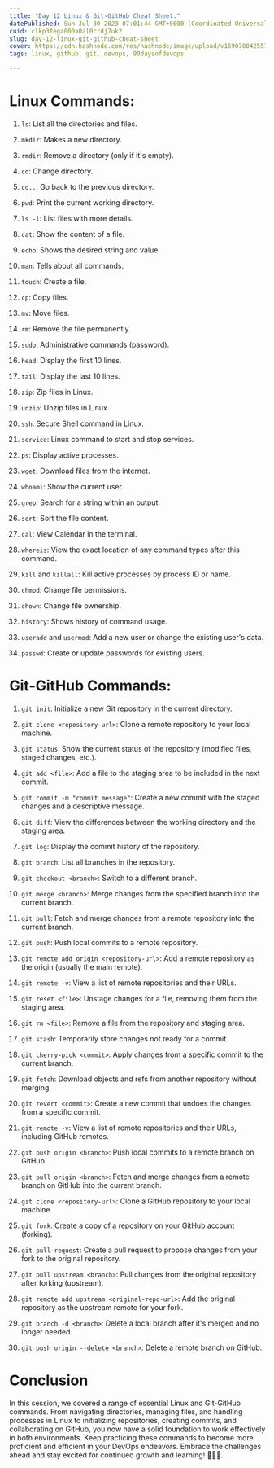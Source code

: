 ```yaml
---
title: "Day 12 Linux & Git-GitHub Cheat Sheet."
datePublished: Sun Jul 30 2023 07:01:44 GMT+0000 (Coordinated Universal Time)
cuid: clkp3fega000a0al0crdj7uk2
slug: day-12-linux-git-github-cheat-sheet
cover: https://cdn.hashnode.com/res/hashnode/image/upload/v1690700425571/c2110303-aa37-4d51-b07f-512998cccda2.png
tags: linux, github, git, devops, 90daysofdevops

---
```


# **Linux Commands:**

1. `ls`: List all the directories and files.
    
2. `mkdir`: Makes a new directory.
    
3. `rmdir`: Remove a directory (only if it's empty).
    
4. `cd`: Change directory.
    
5. `cd..`: Go back to the previous directory.
    
6. `pwd`: Print the current working directory.
    
7. `ls -l`: List files with more details.
    
8. `cat`: Show the content of a file.
    
9. `echo`: Shows the desired string and value.
    
10. `man`: Tells about all commands.
    
11. `touch`: Create a file.
    
12. `cp`: Copy files.
    
13. `mv`: Move files.
    
14. `rm`: Remove the file permanently.
    
15. `sudo`: Administrative commands (password).
    
16. `head`: Display the first 10 lines.
    
17. `tail`: Display the last 10 lines.
    
18. `zip`: Zip files in Linux.
    
19. `unzip`: Unzip files in Linux.
    
20. `ssh`: Secure Shell command in Linux.
    
21. `service`: Linux command to start and stop services.
    
22. `ps`: Display active processes.
    
23. `wget`: Download files from the internet.
    
24. `whoami`: Show the current user.
    
25. `grep`: Search for a string within an output.
    
26. `sort`: Sort the file content.
    
27. `cal`: View Calendar in the terminal.
    
28. `whereis`: View the exact location of any command types after this command.
    
29. `kill` and `killall`: Kill active processes by process ID or name.
    
30. `chmod`: Change file permissions.
    
31. `chown`: Change file ownership.
    
32. `history`: Shows history of command usage.
    
33. `useradd` and `usermod`: Add a new user or change the existing user's data.
    
34. `passwd`: Create or update passwords for existing users.
    

# **Git-GitHub Commands:**

1. `git init`: Initialize a new Git repository in the current directory.
    
2. `git clone <repository-url>`: Clone a remote repository to your local machine.
    
3. `git status`: Show the current status of the repository (modified files, staged changes, etc.).
    
4. `git add <file>`: Add a file to the staging area to be included in the next commit.
    
5. `git commit -m "commit message"`: Create a new commit with the staged changes and a descriptive message.
    
6. `git diff`: View the differences between the working directory and the staging area.
    
7. `git log`: Display the commit history of the repository.
    
8. `git branch`: List all branches in the repository.
    
9. `git checkout <branch>`: Switch to a different branch.
    
10. `git merge <branch>`: Merge changes from the specified branch into the current branch.
    
11. `git pull`: Fetch and merge changes from a remote repository into the current branch.
    
12. `git push`: Push local commits to a remote repository.
    
13. `git remote add origin <repository-url>`: Add a remote repository as the origin (usually the main remote).
    
14. `git remote -v`: View a list of remote repositories and their URLs.
    
15. `git reset <file>`: Unstage changes for a file, removing them from the staging area.
    
16. `git rm <file>`: Remove a file from the repository and staging area.
    
17. `git stash`: Temporarily store changes not ready for a commit.
    
18. `git cherry-pick <commit>`: Apply changes from a specific commit to the current branch.
    
19. `git fetch`: Download objects and refs from another repository without merging.
    
20. `git revert <commit>`: Create a new commit that undoes the changes from a specific commit.
    
21. `git remote -v`: View a list of remote repositories and their URLs, including GitHub remotes.
    
22. `git push origin <branch>`: Push local commits to a remote branch on GitHub.
    
23. `git pull origin <branch>`: Fetch and merge changes from a remote branch on GitHub into the current branch.
    
24. `git clone <repository-url>`: Clone a GitHub repository to your local machine.
    
25. `git fork`: Create a copy of a repository on your GitHub account (forking).
    
26. `git pull-request`: Create a pull request to propose changes from your fork to the original repository.
    
27. `git pull upstream <branch>`: Pull changes from the original repository after forking (upstream).
    
28. `git remote add upstream <original-repo-url>`: Add the original repository as the upstream remote for your fork.
    
29. `git branch -d <branch>`: Delete a local branch after it's merged and no longer needed.
    
30. `git push origin --delete <branch>`: Delete a remote branch on GitHub.
    

# **Conclusion**

In this session, we covered a range of essential Linux and Git-GitHub commands. From navigating directories, managing files, and handling processes in Linux to initializing repositories, creating commits, and collaborating on GitHub, you now have a solid foundation to work effectively in both environments. Keep practicing these commands to become more proficient and efficient in your DevOps endeavors. Embrace the challenges ahead and stay excited for continued growth and learning! 💪😊🚀.